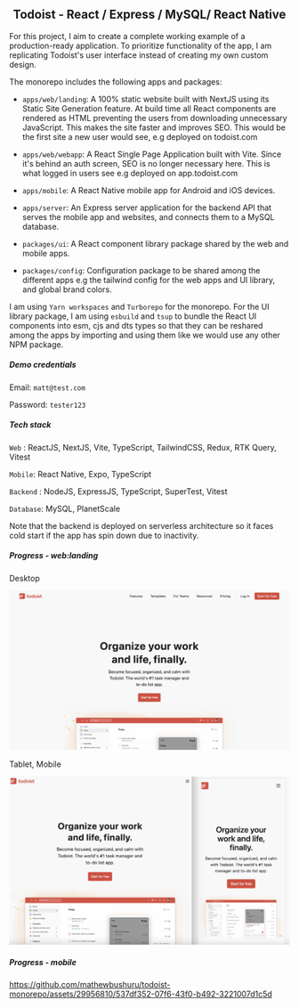 <h2 align="center"> Todoist - React / Express / MySQL/ React Native </h2>

 For this project, I aim to create a complete working example of a production-ready application. To prioritize functionality of the app, I am replicating Todoist's user interface instead of creating my own custom design. 

 The monorepo includes the following apps and packages:

 - `apps/web/landing`: A 100% static website built with NextJS using its Static Site Generation feature. At build time all React components are rendered as HTML preventing the users from downloading unnecessary JavaScript. This makes the site faster and improves SEO. This would be the first site a new user would see, e.g deployed on todoist.com

 - `apps/web/webapp`: A React Single Page Application built with Vite. Since it's behind an auth screen, SEO is no longer necessary here. This is what logged in users see e.g deployed on app.todoist.com

 - `apps/mobile`: A React Native mobile app for Android and iOS devices.

 - `apps/server`: An Express server application for the backend API that serves the mobile app and websites, and connects them to a MySQL database.

 - `packages/ui`: A React component library package shared by  the web and mobile apps.
 
 - `packages/config`: Configuration package to be shared among the different apps e.g the tailwind config for the web apps and UI library, and global brand colors.

 I am using `Yarn workspaces` and `Turborepo` for the monorepo. For the UI library package, I am using `esbuild` and `tsup` to bundle the React UI components into esm, cjs and dts types so that they can be reshared among the apps by importing and using them like we would use any other NPM package.

 ##### Demo credentials

 Email: `matt@test.com`

 Password: `tester123`


 ##### Tech stack

`Web` : ReactJS, NextJS, Vite, TypeScript, TailwindCSS, Redux, RTK Query, Vitest

`Mobile`: React Native, Expo, TypeScript

`Backend` : NodeJS, ExpressJS, TypeScript, SuperTest, Vitest

`Database`: MySQL, PlanetScale

Note that the backend is deployed on serverless architecture so it faces cold start if the app has spin down due to inactivity.

##### Progress - web:landing

Desktop

![Desktop](./.github/docs/desktopProgress.jpg)

Tablet, Mobile

![Mobile](./.github/docs/ipadIphoneProgress.jpg) 

##### Progress - mobile

https://github.com/mathewbushuru/todoist-monorepo/assets/29956810/537df352-07f6-43f0-b492-3221007d1c5d
